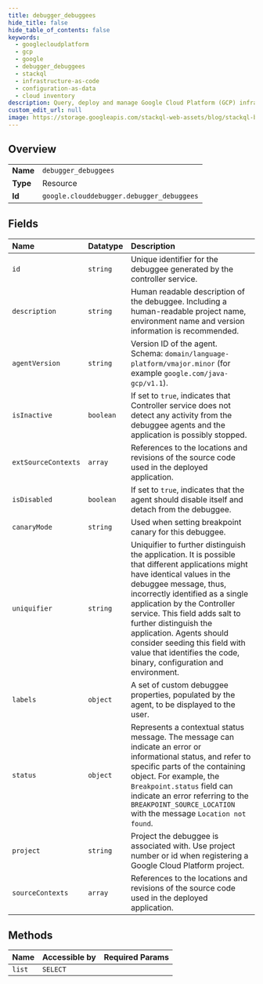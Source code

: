 ```yaml
---
title: debugger_debuggees
hide_title: false
hide_table_of_contents: false
keywords:
  - googlecloudplatform
  - gcp
  - google
  - debugger_debuggees
  - stackql
  - infrastructure-as-code
  - configuration-as-data
  - cloud inventory
description: Query, deploy and manage Google Cloud Platform (GCP) infrastructure and resources using SQL
custom_edit_url: null
image: https://storage.googleapis.com/stackql-web-assets/blog/stackql-blog-post-featured-image.png
---
```

  
    

## Overview
<table><tbody>
<tr><td><b>Name</b></td><td><code>debugger_debuggees</code></td></tr>
<tr><td><b>Type</b></td><td>Resource</td></tr>
<tr><td><b>Id</b></td><td><code>google.clouddebugger.debugger_debuggees</code></td></tr>
</tbody></table>

## Fields
| Name | Datatype | Description |
|:-----|:---------|:------------|
| `id` | `string` | Unique identifier for the debuggee generated by the controller service. |
| `description` | `string` | Human readable description of the debuggee. Including a human-readable project name, environment name and version information is recommended. |
| `agentVersion` | `string` | Version ID of the agent. Schema: `domain/language-platform/vmajor.minor` (for example `google.com/java-gcp/v1.1`). |
| `isInactive` | `boolean` | If set to `true`, indicates that Controller service does not detect any activity from the debuggee agents and the application is possibly stopped. |
| `extSourceContexts` | `array` | References to the locations and revisions of the source code used in the deployed application. |
| `isDisabled` | `boolean` | If set to `true`, indicates that the agent should disable itself and detach from the debuggee. |
| `canaryMode` | `string` | Used when setting breakpoint canary for this debuggee. |
| `uniquifier` | `string` | Uniquifier to further distinguish the application. It is possible that different applications might have identical values in the debuggee message, thus, incorrectly identified as a single application by the Controller service. This field adds salt to further distinguish the application. Agents should consider seeding this field with value that identifies the code, binary, configuration and environment. |
| `labels` | `object` | A set of custom debuggee properties, populated by the agent, to be displayed to the user. |
| `status` | `object` | Represents a contextual status message. The message can indicate an error or informational status, and refer to specific parts of the containing object. For example, the `Breakpoint.status` field can indicate an error referring to the `BREAKPOINT_SOURCE_LOCATION` with the message `Location not found`. |
| `project` | `string` | Project the debuggee is associated with. Use project number or id when registering a Google Cloud Platform project. |
| `sourceContexts` | `array` | References to the locations and revisions of the source code used in the deployed application. |
## Methods
| Name | Accessible by | Required Params |
|:-----|:--------------|:----------------|
| `list` | `SELECT` |  |
